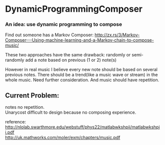 # DynamicProgrammingComposer
### An idea: use dynamic programming to compose  

Find out someone has a Markov Composer: http://zx.rs/3/Markov-Composer---Using-machine-learning-and-a-Markov-chain-to-compose-music/  

These two approaches have the same drawback: randomly or semi-randomly add a note based on previous (1 or 2) note(s)  

However in real music I believe every new note should be based on several previous notes. There should be a trend(like a music wave or stream) in the whole music. Need further consideration. And music should have repetition.  


## Current Problem:
notes no repetition.  
Unarycost difficult to design because no composing experience.

reference:  
http://nlolab.swarthmore.edu/webstuff/phys22/matlabwkshpii/matlabwkshpii.pdf  
http://uk.mathworks.com/moler/exm/chapters/music.pdf  
